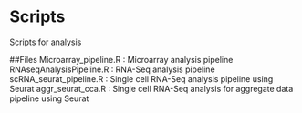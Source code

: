 # Scripts
Scripts for analysis

##Files
Microarray_pipeline.R     : Microarray analysis pipeline
RNAseqAnalysisPipeline.R  : RNA-Seq analysis pipeline
scRNA_seurat_pipeline.R   : Single cell RNA-Seq analysis pipeline using Seurat
aggr_seurat_cca.R         : Single cell RNA-Seq analysis for aggregate data pipeline using Seurat
